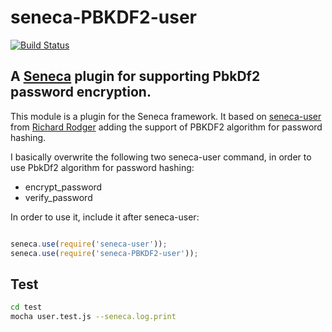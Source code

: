 # seneca-PBKDF2-user
[![Build Status](https://travis-ci.org/piccoloaiutante/seneca-PBKDF2-user.png?branch=master)](https://travis-ci.org/piccoloaiutante/seneca-PBKDF2-user)
## A [Seneca](http://senecajs.org) plugin for supporting PbkDf2 password encryption. 

This module is a plugin for the Seneca framework. It based on [seneca-user](https://github.com/rjrodger/seneca-user) from [Richard Rodger](https://github.com/rjrodger) adding the support of PBKDF2 algorithm for password hashing.

I basically overwrite the following two seneca-user command, in order to use PbkDf2 algorithm for password hashing:

   * encrypt_password
   * verify_password

In order to use it,  include it after seneca-user:

```JavaScript

seneca.use(require('seneca-user'));
seneca.use(require('seneca-PBKDF2-user'));
```

## Test

```sh
cd test
mocha user.test.js --seneca.log.print
